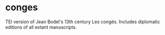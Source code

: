 # conges
TEI version of Jean Bodel's 13th century Les congés.
Includes diplomatic editions of all extant manuscripts.

